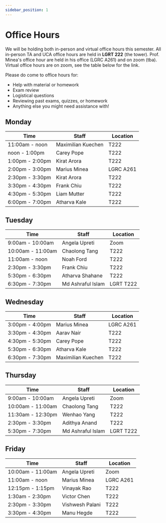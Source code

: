 ```yaml
---
sidebar_position: 1
---
```


# Office Hours

We will be holding both in-person and virtual office hours this semester. All in-person TA and UCA office hours are held in **LGRT 222** (the tower). Prof. Minea's office hour are held in his office (LGRC A261) and on zoom (tba). Virtual office hours are on zoom, see the table below for the link.

Please do come to office hours for:

-   Help with material or homework
-   Exam review
-   Logistical questions
-   Reviewing past exams, quizzes, or homework
-   Anything else you might need assistance with!

## Monday

| **Time**        | **Staff**          | **Location**  |
|-----------------|--------------------|---------------|
| 11:00am - noon  | Maximilian Kuechen |   T222        |
| noon - 1:00pm   | Carey Pope         |   T222        |
| 1:00pm - 2:00pm | Kirat Arora        |   T222        |
| 2:00pm - 3:00pm | Marius Minea       |   LGRC A261   |
| 2:30pm - 3:30pm | Kirat Arora        |   T222        |
| 3:30pm - 4:30pm | Frank Chiu         |   T222        |
| 4:30pm - 5:30pm | Liam Mutter        |   T222        |
| 6:00pm - 7:00pm | Atharva Kale       |   T222        |

## Tuesday

| **Time**          | **Staff**       | **Location** |
|-------------------|-----------------|--------------|
| 9:00am - 10:00am  | Angela Upreti   |   Zoom       |
| 10:00am - 11:00am | Chaolong Tang   |   T222       |
| 11:00am - noon    | Noah Ford       |   T222       |
| 2:30pm - 3:30pm   | Frank Chiu      |   T222       |
| 5:30pm - 6:30pm   | Atharva Shahane |   T222       |
| 6:30pm - 7:30pm   | Md Ashraful Islam | LGRT T222  |

## Wednesday

| **Time**        | **Staff**          | **Location**  |
|-----------------|--------------------|---------------|
| 3:00pm - 4:00pm | Marius Minea       |   LGRC A261   |
| 3:30pm - 4:30pm | Aarav Nair         |   T222        |  
| 4:30pm - 5:30pm | Carey Pope         |   T222        |  
| 5:30pm - 6:30pm | Atharva Kale       |   T222        |
| 6:30pm - 7:30pm | Maximilian Kuechen |   T222        |

## Thursday

| **Time**          | **Staff**     | **Location** |
|-------------------|---------------|--------------|
| 9:00am - 10:00am  | Angela Upreti |   Zoom       |
| 10:00am - 11:00am | Chaolong Tang |   T222       |
| 11:30am - 12:30pm | Wenhao Yang   |   T222       |
| 2:30pm - 3:30pm   | Adithya Anand |   T222       |
| 5:30pm - 7:30pm   | Md Ashraful Islam | LGRT T222  |

## Friday

| **Time**          | **Staff**       | **Location**  |
|-------------------|-----------------|---------------|
| 10:00am - 11:00am | Angela Upreti   |   Zoom        |
| 11:00am - noon    | Marius Minea    |   LGRC A261   |
| 12:15pm - 1:15pm   | Vinayak Rao    |   T222        |
| 1:30am - 2:30pm   | Victor Chen     |   T222        |
| 2:30pm - 3:30pm   | Vishwesh Palani |   T222        |
| 3:30pm - 4:30pm   | Manu Hegde      |   T222        |
